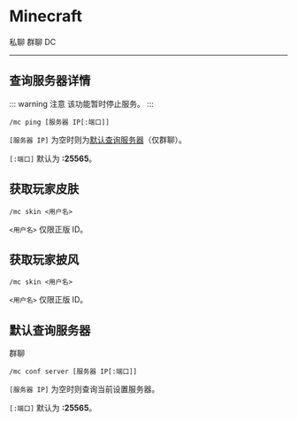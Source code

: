 # Minecraft
<span class="span-friend">私聊</span>
<span class="span-group">群聊</span>
<span class="span-discord">DC</span>

---

## 查询服务器详情

::: warning 注意
该功能暂时停止服务。
:::
```
/mc ping [服务器 IP[:端口]]
```
`[服务器 IP]` 为空时则为[默认查询服务器](#默认查询服务器)（仅群聊）。

`[:端口]` 默认为 **:25565**。

## 获取玩家皮肤
```
/mc skin <用户名>
```
`<用户名>` 仅限正版 ID。

## 获取玩家披风
```
/mc skin <用户名>
```
`<用户名>` 仅限正版 ID。

## 默认查询服务器
<span class="span-group">群聊</span>
```
/mc conf server [服务器 IP[:端口]]
```
`[服务器 IP]` 为空时则查询当前设置服务器。

`[:端口]` 默认为 **:25565**。